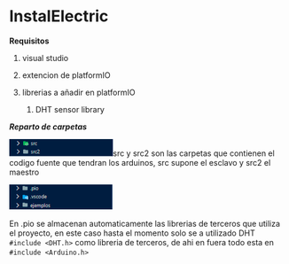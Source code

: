 # InstalElectric

**Requisitos**

1. visual studio

2. extencion de platformIO

3. librerias a añadir en platformIO
   
   1. DHT sensor library



***Reparto de carpetas***

<img title="" src="https://github.com/DuskDegree44/InstElectric/blob/main/imges/2023-03-31-02-33-30-image.png" alt="" data-align="left">src y src2 son las carpetas que contienen el codigo fuente que tendran los arduinos, src supone el esclavo y src2 el maestro

![](https://github.com/DuskDegree44/InstElectric/blob/main/imges/2023-03-31-02-34-49-image.png)

En .pio se almacenan automaticamente las librerias de terceros que utiliza el proyecto, en este caso hasta el momento solo se a utilizado DHT `#include <DHT.h>` como libreria de terceros, de ahi en fuera todo esta en `#include <Arduino.h>`


